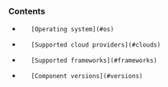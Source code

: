 ### Contents

*        [Operating system](#os)
*        [Supported cloud providers](#clouds)
*        [Supported frameworks](#frameworks)
*        [Component versions](#versions)

